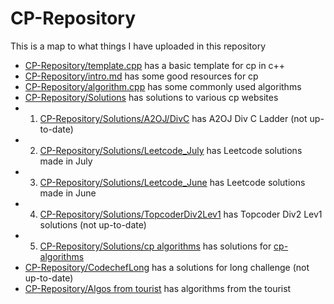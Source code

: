 # CP-Repository
This is a map to what things I have uploaded in this repository

- [CP-Repository/template.cpp](https://github.com/shruti170901/CP-Repository/blob/master/template.cpp)  has a basic template for cp in c++
- [CP-Repository/intro.md](https://github.com/shruti170901/CP-Repository/blob/master/intro.md)  has some good resources for cp
- [CP-Repository/algorithm.cpp](https://github.com/shruti170901/CP-Repository/blob/master/algorithm.cpp) has some commonly used algorithms
- [CP-Repository/Solutions](https://github.com/shruti170901/CP-Repository/tree/master/Solutions) has solutions to various cp websites
- 1. [CP-Repository/Solutions/A2OJ/DivC](https://github.com/shruti170901/CP-Repository/tree/master/Solutions/A2OJ/DivC) has A2OJ Div C Ladder (not up-to-date)
- 2. [CP-Repository/Solutions/Leetcode_July](https://github.com/shruti170901/CP-Repository/tree/master/Solutions/Leetcode_July) has Leetcode solutions made in July
- 3. [CP-Repository/Solutions/Leetcode_June](https://github.com/shruti170901/CP-Repository/tree/master/Solutions/Leetcode_June) has Leetcode solutions made in June
- 4. [CP-Repository/Solutions/TopcoderDiv2Lev1](https://github.com/shruti170901/CP-Repository/tree/master/Solutions/TopcoderDiv2Lev1) has Topcoder Div2 Lev1 solutions (not up-to-date)
- 5. [CP-Repository/Solutions/cp algorithms](https://github.com/shruti170901/CP-Repository/tree/master/Solutions/cp%20algorithms) has solutions for [cp-algorithms](https://cp-algorithms.com/)
- [CP-Repository/CodechefLong](https://github.com/shruti170901/CP-Repository/blob/master/CodechefLong)  has a solutions for long challenge (not up-to-date)
- [CP-Repository/Algos from tourist](https://github.com/shruti170901/CP-Repository/tree/master/Algos%20from%20tourist)  has algorithms from the tourist
